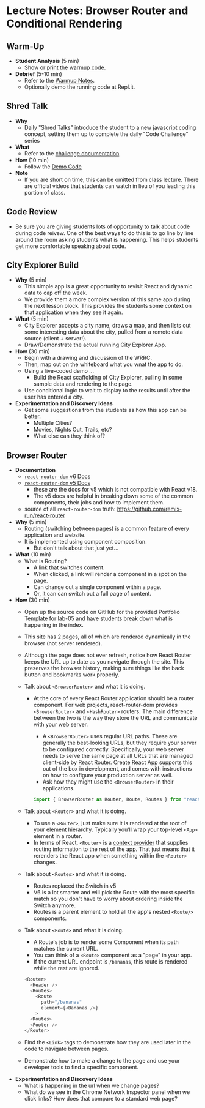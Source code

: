 # Lecture Notes: Browser Router and Conditional Rendering

## Warm-Up

- **Student Analysis** (5 min)
  - Show or print the [warmup code](../warm-up/warm-up.md).
- **Debrief** (5-10 min)
  - Refer to the [Warmup Notes](../warm-up/NOTES.md).
  - Optionally demo the running code at Repl.it.

## Shred Talk

- **Why**
  - Daily "Shred Talks" introduce the student to a new javascript coding concept, setting them up to complete the daily "Code Challenge" series
- **What**
  - Refer to the [challenge documentation](../challenges/README.md)
- **How** (10 min)
  - Follow the [Demo Code](../challenges/DEMO.md)
- **Note**
  - If you are short on time, this can be omitted from class lecture. There are official videos that students can watch in lieu of you leading this portion of class.

## Code Review

- Be sure you are giving students lots of opportunity to talk about code during code reivew. One of the best ways to do this is to go line by line around the room asking students what is happening. This helps students get more comfortable speaking about code.

## City Explorer Build

- **Why** (5 min)
  - This simple app is a great opportunity to revisit React and dynamic data to cap off the week.
  - We provide them a more complex version of this same app during the next lesson block. This provides the students some context on that application when they see it again.
- **What** (5 min)
  - City Explorer accepts a city name, draws a map, and then lists out some interesting data about the city, pulled from a remote data source (client + server!).
  - Draw/Demonstrate the actual running City Explorer App.
- **How** (30 min)
  - Begin with a drawing and discussion of the WRRC.
  - Then, map out on the whiteboard what you wnat the app to do.
  - Using a live-coded demo ...
    - Build the React scaffolding of City Explorer, pulling in some sample data and rendering to the page.
  - Use conditional logic to wait to display to the results until after the user has entered a city.
- **Experimentation and Discovery Ideas**
  - Get some suggestions from the students as how this app can be better.
    - Multiple Cities?
    - Movies, Nights Out, Trails, etc?
    - What else can they think of?

## Browser Router

- **Documentation**
  - [`react-router-dom` v6 Docs](https://reactrouter.com/docs/en/v6/getting-started/overview)
  - [`react-router-dom` v5 Docs](https://v5.reactrouter.com/web/guides/primary-components)
    - these are the docs for v5 which is not compatible with React v18.
    - The v5 docs are helpful in breaking down some of the common components, their jobs and how to implement them.
  - source of all `react-router-dom` truth: <https://github.com/remix-run/react-router>
- **Why** (5 min)
  - Routing (switching between pages) is a common feature of every application and website.
  - It is implemented using component composition.
    - But don't talk about that just yet...
- **What** (10 min)
  - What is Routing?
    - A link that switches content.
    - When clicked, a link will render a component in a spot on the page.
    - Can change out a single component within a page.
    - Or, it can can switch out a full page of content.
- **How** (30 min)
  - Open up the source code on GitHub for the provided Portfolio Template for lab-05 and have students break down what is happening in the index.
  - This site has 2 pages, all of which are rendered dynamically in the browser (not server rendered).
  - Although the page does not ever refresh, notice how React Router keeps the URL up to date as you navigate through the site. This preserves the browser history, making sure things like the back button and bookmarks work properly.
  - Talk about `<BrowserRouter>` and what it is doing.
    - At the core of every React Router application should be a router component. For web projects, react-router-dom provides `<BrowserRouter>` and `<HashRouter>` routers. The main difference between the two is the way they store the URL and communicate with your web server.
      - A `<BrowserRouter>` uses regular URL paths. These are generally the best-looking URLs, but they require your server to be configured correctly. Specifically, your web server needs to serve the same page at all URLs that are managed client-side by React Router. Create React App supports this out of the box in development, and comes with instructions on how to configure your production server as well.
      - Ask how they might use the `<BrowserRouter>` in their applications.

      ```js
      import { BrowserRouter as Router, Route, Routes } from "react-router-dom";
      ```

  - Talk about `<Router>` and what it is doing.
    - To use a `<Router>`, just make sure it is rendered at the root of your element hierarchy. Typically you’ll wrap your top-level `<App>` element in a router.
    - In terms of React, `<Router>` is a [context provider](https://reactjs.org/docs/context.html#contextprovider) that supplies routing information to the rest of the app. That just means that it rerenders the React app when something within the `<Router>` changes.

  - Talk about `<Routes>` and what it is doing.
    - Routes replaced the Switch in v5
    - V6 is a lot smarter and will pick the Route with the most specific match so you don't have to worry about ordering inside the Switch anymore.
    - Routes is a parent element to hold all the app's nested `<Route/>` components.

  - Talk about `<Route>` and what it is doing.
    - A Route's job is to render some Component when its path matches the current URL.
    - You can think of a `<Route>` component as a "page" in your app.
    - If the current URL endpoint is `/bananas`, this route is rendered while the rest are ignored.

    ```js
    <Router>
      <Header />
      <Routes>
        <Route
          path="/bananas"
          element={<Bananas />}
        >
      <Routes>
      <Footer />
    </Router>
    ```

  - Find the `<Link>` tags to demonstrate how they are used later in the code to navigate between pages.
  - Demonstrate how to make a change to the page and use your developer tools to find a specific component.
- **Experimentation and Discovery Ideas**
  - What is happening in the url when we change pages?
  - What do we see in the Chrome Network Inspector panel when we click links? How does that compare to a standard web page?
